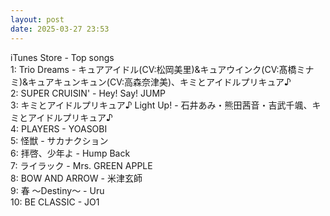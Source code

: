 ```yaml
---
layout: post
date: 2025-03-27 23:53
---
```


iTunes Store - Top songs<br />
1: Trio Dreams - キュアアイドル(CV:松岡美里)&キュアウインク(CV:髙橋ミナミ)&キュアキュンキュン(CV:高森奈津美)、キミとアイドルプリキュア♪<br />
2: SUPER CRUISIN' - Hey! Say! JUMP<br />
3: キミとアイドルプリキュア♪ Light Up! - 石井あみ・熊田茜音・吉武千颯、キミとアイドルプリキュア♪<br />
4: PLAYERS - YOASOBI<br />
5: 怪獣 - サカナクション<br />
6: 拝啓、少年よ - Hump Back<br />
7: ライラック - Mrs. GREEN APPLE<br />
8: BOW AND ARROW - 米津玄師<br />
9: 春 ～Destiny～ - Uru<br />
10: BE CLASSIC - JO1<br />
